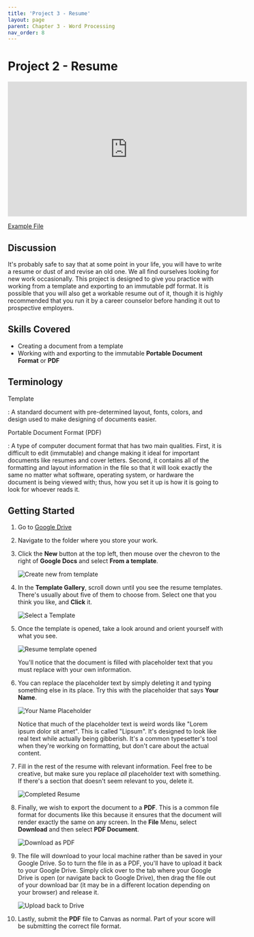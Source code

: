 ```yaml
---
title: 'Project 3 - Resume'
layout: page
parent: Chapter 3 - Word Processing
nav_order: 8
---
```


Project 2 - Resume
==================

<iframe width="560" height="315" src="https://www.youtube.com/embed/QFkk-fVnXwQ" frameborder="0" allow="accelerometer; autoplay; clipboard-write; encrypted-media; gyroscope; picture-in-picture" allowfullscreen></iframe>

[Example File](https://bit.ly/3kJ7ZiU)

Discussion
----------

It's probably safe to say that at some point in your life, you will have
to write a resume or dust of and revise an old one. We all find
ourselves looking for new work occasionally. This project is designed to
give you practice with working from a template and exporting to an
immutable pdf format. It is possible that you will also get a workable
resume out of it, though it is highly recommended that you run it by a
career counselor before handing it out to prospective employers.

Skills Covered
--------------

-   Creating a document from a template
-   Working with and exporting to the immutable **Portable Document
    Format** or **PDF**

Terminology
-----------

Template

:   A standard document with pre-determined layout, fonts, colors, and
    design used to make designing of documents easier.

Portable Document Format (PDF)

:   A type of computer document format that has two main qualities.
    First, it is difficult to edit (immutable) and change making it
    ideal for important documents like resumes and cover letters.
    Second, it contains all of the formatting and layout information in
    the file so that it will look exactly the same no matter what
    software, operating system, or hardware the document is being viewed
    with; thus, how you set it up is how it is going to look for whoever
    reads it.

Getting Started
---------------

1. Go to [Google Drive](https://drive.google.com)
1. Navigate to the folder where you store your work.
1. Click the **New** button at the top left, then mouse over the chevron to the right of **Google Docs** and select **From a template**.

    ![Create new from template](images/project1/1.png)

1. In the **Template Gallery**, scroll down until you see the resume templates. There's usually about five of them to choose from. Select one that you think you like, and **Click** it. 

    ![Select a Template](images/project1/2.png)

1. Once the template is opened, take a look around and orient yourself with what you see.

    ![Resume template opened](images/project1/3.png)

    You'll notice that the document is filled with placeholder text that you must replace with your own information.

1. You can replace the placeholder text by simply deleting it and typing something else in its place. Try this with the placeholder that says **Your Name**.

    ![Your Name Placeholder](images/project1/4.png)

    Notice that much of the placeholder text is weird words like "Lorem ipsum dolor sit amet". This is called "Lipsum". It's designed to look like real text while actually being gibberish. It's a common typesetter's tool when they're working on formatting, but don't care about the actual content.

1. Fill in the rest of the resume with relevant information. Feel free to be creative, but make sure you replace *all* placeholder text with something. If there's a section that doesn't seem relevant to you, delete it.

    ![Completed Resume](images/project1/5.png)

1. Finally, we wish to export the document to a **PDF**. This is a common file format for documents like this because it ensures that the document will render exactly the same on any screen. In the **File** Menu, select **Download** and then select **PDF Document**.

    ![Download as PDF](images/project1/6.png)

1. The file will download to your local machine rather than be saved in your Google Drive. So to turn the file in as a PDF, you'll have to upload it back to your Google Drive. Simply click over to the tab where your Google Drive is open (or navigate back to Google Drive), then drag the file out of your download bar (it may be in a different location depending on your browser) and release it.

    ![Upload back to Drive](images/project1/7.png)

1. Lastly, submit the **PDF** file to Canvas as normal. Part of your score will be submitting the correct file format.
